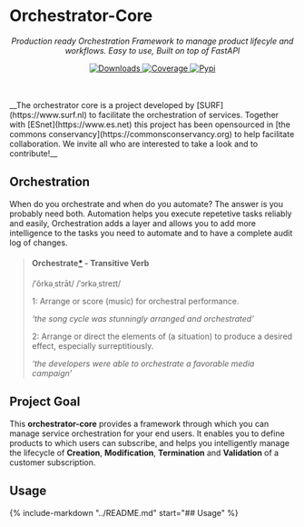 # Orchestrator-Core
<p align="center"><em>Production ready Orchestration Framework to manage product lifecyle and workflows. Easy to use, Built on top of FastAPI</em></p>

<p align="center">
    <a href="https://pepy.tech/project/orchestrator-core" target="_blank">
    <img src="https://pepy.tech/badge/orchestrator-core/month" alt="Downloads">
    </a>
    <a href="https://codecov.io/gh/workfloworchestrator/orchestrator-core" target="_blank">
    <img src="https://codecov.io/gh/workfloworchestrator/orchestrator-core/branch/main/graph/badge.svg?token=5ANQFI2DHS" alt="Coverage">
    </a>
    <a href="https://pypi.org/project/orchestrator-core" target="_blank">
    <img src="https://img.shields.io/pypi/v/orchestrator-core?color=%2334D058&label=pypi%20package" alt="Pypi">
    </a>
</p>
<br>
<br>
__The orchestrator core is a project developed by [SURF](https://www.surf.nl) to facilitate the orchestration of services.
Together with [ESnet](https://www.es.net) this project has been opensourced in [the commons conservancy](https://commonsconservancy.org)
to help facilitate collaboration. We invite all who are interested to take a look and to contribute!__

## Orchestration
When do you orchestrate and when do you automate? The answer is you probably need both. Automation helps you execute repetetive
tasks reliably and easily, Orchestration adds a layer and allows you to add more intelligence to the tasks you need to automate and 
to have a complete audit log of changes.

> #### Orchestrate[*](https://www.lexico.com/en/definition/orchestrate) - Transitive Verb
> /ˈôrkəˌstrāt/ /ˈɔrkəˌstreɪt/
>
>   1: Arrange or score (music) for orchestral performance.
>
>   *‘the song cycle was stunningly arranged and orchestrated’*
>
>   2:  Arrange or direct the elements of (a situation) to produce a desired effect, especially surreptitiously.
>
>   *‘the developers were able to orchestrate a favorable media campaign’*

## Project Goal
This **orchestrator-core** provides a framework through which you can manage service orchestration for your end users. It enables you to
define products to which users can subscribe, and helps you intelligently manage the lifecycle of **Creation**, **Modification**,
**Termination** and **Validation** of a customer subscription.

## Usage
{%
    include-markdown "../README.md"
    start="## Usage"
%}

